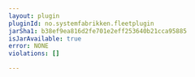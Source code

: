 ```yaml
---
layout: plugin
pluginId: no.systemfabrikken.fleetplugin
jarSha1: b38ef9ea816d2fe701e2eff253640b21cca95885
isJarAvailable: true
error: NONE
violations: []

---
```

